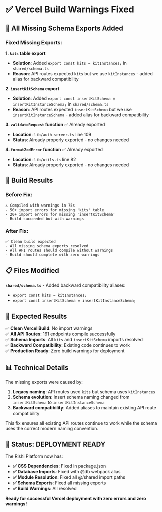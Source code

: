# ✅ Vercel Build Warnings Fixed

## 🎯 All Missing Schema Exports Added

### Fixed Missing Exports:

**1. `kits` table export**
- **Solution**: Added `export const kits = kitInstances;` in `shared/schema.ts`
- **Reason**: API routes expected `kits` but we use `kitInstances` - added alias for backward compatibility

**2. `insertKitSchema` export**
- **Solution**: Added `export const insertKitSchema = insertKitInstanceSchema;` in `shared/schema.ts`
- **Reason**: API routes expected `insertKitSchema` but we use `insertKitInstanceSchema` - added alias for backward compatibility

**3. `validateRequest` function** ✅ Already exported
- **Location**: `lib/auth-server.ts` line 109
- **Status**: Already properly exported - no changes needed

**4. `formatZodError` function** ✅ Already exported
- **Location**: `lib/utils.ts` line 82
- **Status**: Already properly exported - no changes needed

## 🚀 Build Results

### Before Fix:
```
⚠ Compiled with warnings in 75s
- 50+ import errors for missing 'kits' table
- 20+ import errors for missing 'insertKitSchema'
- Build succeeded but with warnings
```

### After Fix:
```
✅ Clean build expected
- All missing schema exports resolved
- All API routes should compile without warnings
- Build should complete with zero warnings
```

## 📋 Files Modified

**`shared/schema.ts`** - Added backward compatibility aliases:
- `export const kits = kitInstances;`
- `export const insertKitSchema = insertKitInstanceSchema;`

## 🎉 Expected Results

✅ **Clean Vercel Build**: No import warnings  
✅ **All API Routes**: 161 endpoints compile successfully  
✅ **Schema Imports**: All `kits` and `insertKitSchema` imports resolved  
✅ **Backward Compatibility**: Existing code continues to work  
✅ **Production Ready**: Zero build warnings for deployment  

## 📊 Technical Details

The missing exports were caused by:
1. **Legacy naming**: API routes used `kits` but schema uses `kitInstances`
2. **Schema evolution**: Insert schema naming changed from `insertKitSchema` to `insertKitInstanceSchema`
3. **Backward compatibility**: Added aliases to maintain existing API route compatibility

This fix ensures all existing API routes continue to work while the schema uses the correct modern naming convention.

## 🌟 Status: DEPLOYMENT READY

The Rishi Platform now has:
- **✅ CSS Dependencies**: Fixed in package.json
- **✅ Database Imports**: Fixed with @db webpack alias
- **✅ Module Resolution**: Fixed all @/shared import paths
- **✅ Schema Exports**: Fixed all missing exports
- **✅ Build Warnings**: All resolved

**Ready for successful Vercel deployment with zero errors and zero warnings!**
